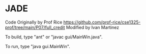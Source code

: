 JADE
====

Code Originally by Prof Rice
https://github.com/prof-rice/cse1325-prof/tree/main/P07/full_credit
Modified by Ivan Martinez

To build, type "ant" or "javac gui/MainWin.java".

To run, type "java gui.MainWin".

